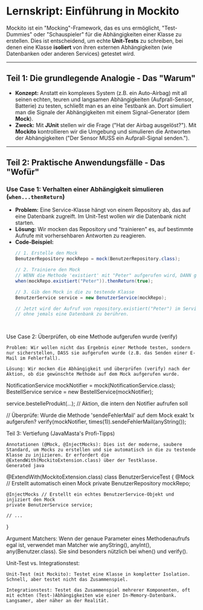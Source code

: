 
# Lernskript: Einführung in Mockito

Mockito ist ein "Mocking"-Framework, das es uns ermöglicht, "Test-Dummies" oder "Schauspieler" für die Abhängigkeiten einer Klasse zu erstellen. Dies ist entscheidend, um echte **Unit-Tests** zu schreiben, bei denen eine Klasse **isoliert** von ihren externen Abhängigkeiten (wie Datenbanken oder anderen Services) getestet wird.

---

## Teil 1: Die grundlegende Analogie - Das "Warum"

- **Konzept:** Anstatt ein komplexes System (z.B. ein Auto-Airbag) mit all seinen echten, teuren und langsamen Abhängigkeiten (Aufprall-Sensor, Batterie) zu testen, schließt man es an eine Testbank an. Dort simuliert man die Signale der Abhängigkeiten mit einem Signal-Generator (dem **Mock**).
- **Zweck:** Mit **JUnit** stellen wir die Frage ("Hat der Airbag ausgelöst?"). Mit **Mockito** kontrollieren wir die Umgebung und simulieren die Antworten der Abhängigkeiten ("Der Sensor MUSS ein Aufprall-Signal senden.").

---

## Teil 2: Praktische Anwendungsfälle - Das "Wofür"

### Use Case 1: Verhalten einer Abhängigkeit simulieren (`when...thenReturn`)
- **Problem:** Eine Service-Klasse hängt von einem Repository ab, das auf eine Datenbank zugreift. Im Unit-Test wollen wir die Datenbank nicht starten.
- **Lösung:** Wir mocken das Repository und "trainieren" es, auf bestimmte Aufrufe mit vorhersehbaren Antworten zu reagieren.
- **Code-Beispiel:**
  ```java
  // 1. Erstelle den Mock
  BenutzerRepository mockRepo = mock(BenutzerRepository.class);
  
  // 2. Trainiere den Mock
  // WENN die Methode 'existiert' mit "Peter" aufgerufen wird, DANN gib 'true' zurück.
  when(mockRepo.existiert("Peter")).thenReturn(true);
  
  // 3. Gib den Mock in die zu testende Klasse
  BenutzerService service = new BenutzerService(mockRepo);
  
  // Jetzt wird der Aufruf von repository.existiert("Peter") im Service 'true' zurückgeben,
  // ohne jemals eine Datenbank zu berühren.

 
Use Case 2: Überprüfen, ob eine Methode aufgerufen wurde (verify)

    Problem: Wir wollen nicht das Ergebnis einer Methode testen, sondern nur sicherstellen, DASS sie aufgerufen wurde (z.B. das Senden einer E-Mail im Fehlerfall).

    Lösung: Wir mocken die Abhängigkeit und überprüfen (verify) nach der Aktion, ob die gewünschte Methode auf dem Mock aufgerufen wurde.


NotificationService mockNotifier = mock(NotificationService.class);
BestellService service = new BestellService(mockNotifier);

service.bestelleProdukt(...); // Aktion, die intern den Notifier aufrufen soll

// Überprüfe: Wurde die Methode 'sendeFehlerMail' auf dem Mock exakt 1x aufgerufen?
verify(mockNotifier, times(1)).sendeFehlerMail(anyString());


Teil 3: Vertiefung (JavaMasta's Profi-Tipps)

    Annotationen (@Mock, @InjectMocks): Dies ist der moderne, saubere Standard, um Mocks zu erstellen und sie automatisch in die zu testende Klasse zu injizieren. Er erfordert die @ExtendWith(MockitoExtension.class) über der Testklasse.
    Generated java


@ExtendWith(MockitoExtension.class)
class BenutzerServiceTest {
@Mock // Erstellt automatisch einen Mock
private BenutzerRepository mockRepo;

    @InjectMocks // Erstellt ein echtes BenutzerService-Objekt und injiziert den Mock
    private BenutzerService service;

    // ...
}


Argument Matchers: Wenn der genaue Parameter eines Methodenaufrufs egal ist, verwendet man Matcher wie anyString(), anyInt(), any(Benutzer.class). Sie sind besonders nützlich bei when() und verify().

Unit-Test vs. Integrationstest:

    Unit-Test (mit Mockito): Testet eine Klasse in kompletter Isolation. Schnell, aber testet nicht das Zusammenspiel.

    Integrationstest: Testet das Zusammenspiel mehrerer Komponenten, oft mit echten (Test-)Abhängigkeiten wie einer In-Memory-Datenbank. Langsamer, aber näher an der Realität.
